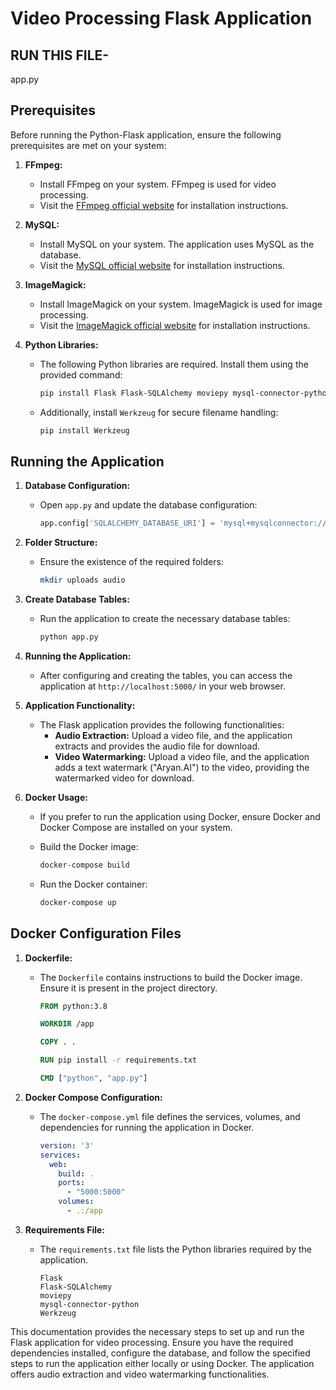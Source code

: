 # Video Processing Flask Application
## RUN THIS FILE-
app.py
## Prerequisites

Before running the Python-Flask application, ensure the following prerequisites are met on your system:

1. **FFmpeg:**
   - Install FFmpeg on your system. FFmpeg is used for video processing.
   - Visit the [FFmpeg official website](https://ffmpeg.org/download.html) for installation instructions.

2. **MySQL:**
   - Install MySQL on your system. The application uses MySQL as the database.
   - Visit the [MySQL official website](https://dev.mysql.com/downloads/mysql/) for installation instructions.

3. **ImageMagick:**
   - Install ImageMagick on your system. ImageMagick is used for image processing.
   - Visit the [ImageMagick official website](https://imagemagick.org/script/download.php) for installation instructions.

4. **Python Libraries:**
   - The following Python libraries are required. Install them using the provided command:

     ```bash
     pip install Flask Flask-SQLAlchemy moviepy mysql-connector-python
     ```

   - Additionally, install `Werkzeug` for secure filename handling:

     ```bash
     pip install Werkzeug
     ```

## Running the Application

1. **Database Configuration:**
   - Open `app.py` and update the database configuration:
     ```python
     app.config['SQLALCHEMY_DATABASE_URI'] = 'mysql+mysqlconnector://root:1234@localhost/vidyo'
     ```

2. **Folder Structure:**
   - Ensure the existence of the required folders:
     ```bash
     mkdir uploads audio
     ```

3. **Create Database Tables:**
   - Run the application to create the necessary database tables:
     ```bash
     python app.py
     ```

4. **Running the Application:**
   - After configuring and creating the tables, you can access the application at `http://localhost:5000/` in your web browser.

5. **Application Functionality:**
   - The Flask application provides the following functionalities:
     - **Audio Extraction:** Upload a video file, and the application extracts and provides the audio file for download.
     - **Video Watermarking:** Upload a video file, and the application adds a text watermark ("Aryan.AI") to the video, providing the watermarked video for download.

6. **Docker Usage:**
   - If you prefer to run the application using Docker, ensure Docker and Docker Compose are installed on your system.

   - Build the Docker image:
     ```bash
     docker-compose build
     ```

   - Run the Docker container:
     ```bash
     docker-compose up
     ```

## Docker Configuration Files

1. **Dockerfile:**
   - The `Dockerfile` contains instructions to build the Docker image. Ensure it is present in the project directory.

     ```dockerfile
     FROM python:3.8

     WORKDIR /app

     COPY . .

     RUN pip install -r requirements.txt

     CMD ["python", "app.py"]
     ```

2. **Docker Compose Configuration:**
   - The `docker-compose.yml` file defines the services, volumes, and dependencies for running the application in Docker.

     ```yaml
     version: '3'
     services:
       web:
         build: .
         ports:
           - "5000:5000"
         volumes:
           - .:/app
     ```

3. **Requirements File:**
   - The `requirements.txt` file lists the Python libraries required by the application.

     ```
     Flask
     Flask-SQLAlchemy
     moviepy
     mysql-connector-python
     Werkzeug
     ```

This documentation provides the necessary steps to set up and run the Flask application for video processing. Ensure you have the required dependencies installed, configure the database, and follow the specified steps to run the application either locally or using Docker. The application offers audio extraction and video watermarking functionalities.
